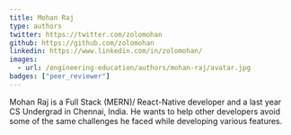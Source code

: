 ```yaml
---
title: Mohan Raj
type: authors
twitter: https://twitter.com/zolomohan
github: https://github.com/zolomohan
linkedin: https://www.linkedin.com/in/zolomohan/
images:
  - url: /engineering-education/authors/mohan-raj/avatar.jpg 
badges: ["peer_reviewer"]
---
```

Mohan Raj is a Full Stack (MERN)/ React-Native developer and a last year CS Undergrad in Chennai, India. He wants to help other developers avoid some of the same challenges he faced while developing various features.
